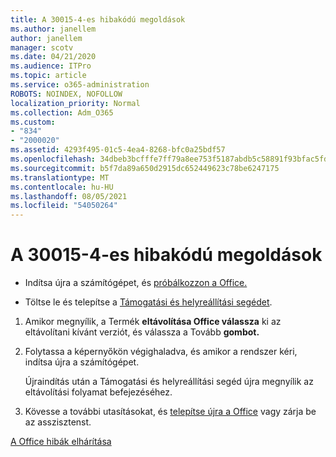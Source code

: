 ```yaml
---
title: A 30015-4-es hibakódú megoldások
ms.author: janellem
author: janellem
manager: scotv
ms.date: 04/21/2020
ms.audience: ITPro
ms.topic: article
ms.service: o365-administration
ROBOTS: NOINDEX, NOFOLLOW
localization_priority: Normal
ms.collection: Adm_O365
ms.custom:
- "834"
- "2000020"
ms.assetid: 4293f495-01c5-4ea4-8268-bfc0a25bdf57
ms.openlocfilehash: 34dbeb3bcfffe7ff79a8ee753f5187abdb5c58891f93bfac5fd8acb794f4f5da
ms.sourcegitcommit: b5f7da89a650d2915dc652449623c78be6247175
ms.translationtype: MT
ms.contentlocale: hu-HU
ms.lasthandoff: 08/05/2021
ms.locfileid: "54050264"
---
```

# <a name="solutions-for-error-30015-4"></a>A 30015-4-es hibakódú megoldások

- Indítsa újra a számítógépet, és [próbálkozzon a Office.](https://portal.office.com/OLS/MySoftware.aspx)

- Töltse le és telepítse a [Támogatási és helyreállítási segédet](https://aka.ms/SARA-OfficeUninstall-Alchemy).

1. Amikor megnyílik, a Termék **eltávolítása Office válassza** ki az eltávolítani kívánt verziót, és válassza a Tovább **gombot.**

2. Folytassa a képernyőkön végighaladva, és amikor a rendszer kéri, indítsa újra a számítógépet.

    Újraindítás után a Támogatási és helyreállítási segéd újra megnyílik az eltávolítási folyamat befejezéséhez.

3. Kövesse a további utasításokat, és [telepítse újra a Office](https://portal.office.com/OLS/MySoftware.aspx) vagy zárja be az asszisztenst.

[A Office hibák elhárítása](https://support.office.com/article/d5df89a9-0507-4b4c-92f9-22f457e630aa?=wt.mc_id=Alchm_DldInstAct)
  